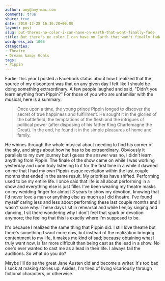 ```yaml
---
author: amy@amy-mac.com
comments: true
share: true
date: 2010-12-28 16:16:28+00:00
layout: post
slug: but-theres-no-color-i-can-have-on-earth-that-wont-finally-fade
title: But there's no color I can have on Earth that won't finally fade
wordpress_id: 1005
categories:
- Theatre
- Dreams &amp; Goals
tags:
- Pippin
---
```


Earlier this year I posted a Facebook status about how I realized that the source of my discontent was that on any given day I felt like I should be doing something extraordinary. A few people laughed and said, "Didn't you learn anything from Pippin?" For those of you who are unfamiliar with the musical, here is a summary:

> Once upon a time, the young prince Pippin longed to discover the secret of true happiness and fulfillment. He sought it in the glories of the battlefield, the temptations of the flesh and the intrigues of political power (after disposing of his father King Charlemagne the Great). In the end, he found it in the simple pleasures of home and family.

He whines through the whole musical about needing to find his corner of the sky, and sings about how he has to be extraordinary. Obviously it parallels to my own journey but I guess the answer was no, I didn't learn anything from Pippin. The finale of the show came on while I was working yesterday and upon truly listening to it for the first time in a while it dawned on me that I had my own Pippin-esque revelation within the last couple months that ended in the same result. My priorities have shifted. Performing used to be my entire life. I once said that life is all about performing in a show and everything else is just filler. I've been wearing my theatre masks on my wedding finger for almost 3 years to show my devotion, knowing that I'd never love a man or anything else as much as I did theatre. I've found myself caring less and less about performing these last couple months and I wasn't sure why. These days I sit in rehearsal and while I enjoy singing and dancing, I sit there wondering why I don't feel that spark or devotion anymore; the feeling that this is exactly where I'm supposed to be.

It's because I realized the same thing that Pippin did. I still love theatre but there's something I want more now, but instead of the realization bringing contentment to my life, it makes me kind of sad; because obtaining what I truly want now, is far more difficult than being cast as the lead in a show. No one's ever wanted to cast me as a lead in their life. I always fail the auditions. So what do you do?

Maybe I'll do as the great Jane Austen did and become a writer. It's too bad I suck at making stories up. Asides, I'm tired of living vicariously through fictional characters, or otherwise.
